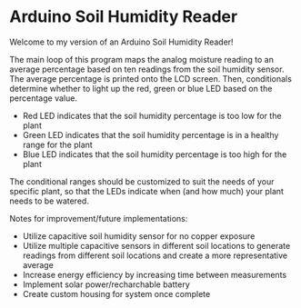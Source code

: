 # Arduino Soil Humidity Reader

Welcome to my version of an Arduino Soil Humidity Reader! 

The main loop of this program maps the analog moisture reading to an average percentage based on ten readings from the soil humidity sensor. The average percentage is printed onto the LCD screen. Then, conditionals determine whether to light up the red, green or blue LED based on the percentage value. 

- Red LED indicates that the soil humidity percentage is too low for the plant
- Green LED indicates that the soil humidity percentage is in a healthy range for the plant
- Blue LED indicates that the soil humidity percentage is too high for the plant

The conditional ranges should be customized to suit the needs of your specific plant, so that the LEDs indicate when (and how much) your plant needs to be watered.

Notes for improvement/future implementations: 

- Utilize capacitive soil humidity sensor for no copper exposure
- Utilize multiple capacitive sensors in different soil locations to generate readings from different soil locations and create a more representative average
- Increase energy efficiency by increasing time between measurements
- Implement solar power/recharchable battery
- Create custom housing for system once complete
